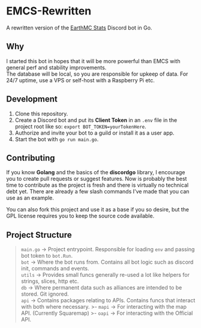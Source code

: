 # EMCS-Rewritten
A rewritten version of the [EarthMC Stats](https://github.com/EarthMC-Toolkit/EarthMC-Stats) Discord bot in Go.

## Why
I started this bot in hopes that it will be more powerful than EMCS with general perf and stability improvements.\
The database will be local, so you are responsible for upkeep of data. For 24/7 uptime, use a VPS or self-host with a Raspberry Pi etc.

## Development
1. Clone this repository.
1. Create a Discord bot and put its **Client Token** in an `.env` file in the project root like so: `export BOT_TOKEN=yourTokenHere`.
1. Authorize and invite your bot to a guild or install it as a user app.
1. Start the bot with `go run main.go`.

## Contributing
If you know **Golang** and the basics of the **discordgo** library, I encourage you to create pull requests or suggest features. Now is probably the best time to contribute as the project is fresh and there is virtually no technical debt yet. There are already a few slash commands I've made that you can use as an example.

You can also fork this project and use it as a base if you so desire, but the GPL license requires you to keep the source code available.

## Project Structure
> `main.go` -> Project entrypoint. Responsible for loading `env` and passing bot token to `bot.Run`.\
> `bot` -> Where the bot runs from. Contains all bot logic such as discord init, commands and events.\
> `utils` -> Provides small funcs generally re-used a lot like helpers for strings, slices, http etc.\
> `db` -> Where permanent data such as alliances are intended to be stored. Git ignored.\
> `api` -> Contains packages relating to APIs. Contains funcs that interact with both where necessary.
    >- `mapi` -> For interacting with the map API. (Currently Squaremap)
    >- `oapi` -> For interacting with the Official API.